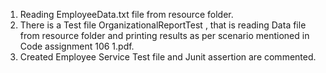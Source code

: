 1. Reading EmployeeData.txt file from  resource folder.
2. There is a Test file OrganizationalReportTest , that is reading Data file from resource folder and printing results as per scenario mentioned in Code assignment 106 1.pdf.
3. Created Employee Service Test file and Junit assertion are commented.
